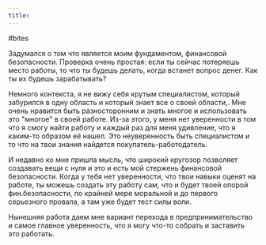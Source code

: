 ```yaml
---
title:
---
```


#bites 

Задумался о том что является моим фундаментом, финансовой безопасности. Проверка очень простая: если ты сейчас потеряешь место работы, то что ты будешь делать, когда встанет вопрос денег. Как ты их будешь зарабатывать?

Немного контекста, я не вижу себя крутым специалистом, который забурился в одну область и который знает все о своей области,. Мне очень нравится быть разносторонним и знать многое и использовать это "многое" в своей работе. Из-за этого, у меня нет уверенности в том что я смогу найти работу и каждый раз для меня удивление, что я каким-то образом её нашел. Это неуверенность быть специалистом и то что на твои знания найдется покупатель-работодатель. 

И недавно ко мне пришла мысль, что широкий кругозор позволяет создавать вещи с нуля и это и есть мой стержень финансовой безопасности. Когда у тебя нет уверенности, что твои навыки оценят на работе, ты можешь создать эту работу сам, что и будет твоей опорой фин.безопасности, по крайней мере моральной и до первого серьезного провала, а там уже будет тест силы воли. 

Нынешняя работа даем мне вариант перехода в предпринимательство и самое главное уверенность, что я могу что-то собрать и заставить это работать.
